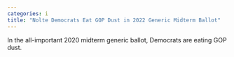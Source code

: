 ```yaml
---
categories: i
title: "Nolte Democrats Eat GOP Dust in 2022 Generic Midterm Ballot"
---
```

In the all-important 2020 midterm generic ballot, Democrats are eating GOP dust.